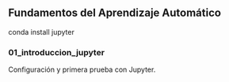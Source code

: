 ## Fundamentos del Aprendizaje Automático
conda install jupyter
### 01_introduccion_jupyter
Configuración y primera prueba con Jupyter.
